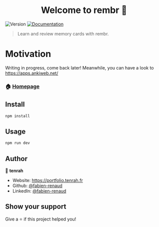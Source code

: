 <h1 align="center">Welcome to rembr 👋</h1>
<p>
  <img alt="Version" src="https://img.shields.io/badge/version-0.1.0-blue.svg?cacheSeconds=2592000" />
  <a href="https://api.rembr.tenrah.fr/documentation" target="_blank">
    <img alt="Documentation" src="https://img.shields.io/badge/documentation-yes-brightgreen.svg" />
  </a>
</p>

> Learn and review memory cards with rembr.

# Motivation
Writing in progress, come back later!
Meanwhile, you can have a look to https://apps.ankiweb.net/

### 🏠 [Homepage](https://rembr.tenrah.fr)

## Install

```sh
npm install
```

## Usage

```sh
npm run dev
```

## Author

👤 **tenrah**

* Website: https://portfolio.tenrah.fr
* Github: [@fabien-renaud](https://github.com/fabien-renaud)
* LinkedIn: [@fabien-renaud](https://linkedin.com/in/fabien-renaud)

## Show your support

Give a ⭐️ if this project helped you!

